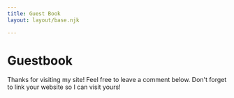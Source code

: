 ```yaml
---
title: Guest Book
layout: layout/base.njk

---
```


<h1>Guestbook</h1>
<p>Thanks for visiting my site! Feel free to leave a comment below. Don't forget to link your website so I can visit yours!</p>

<!---<p>NOTE: This page may take a moment to load. If for some reason it doesn't display you can sign the guestbook at this [<a href="https://starbug.atabook.org/">link]</a></p>

<iframe id="gbook" type="text/html" src="https://starbug.atabook.org/" scrolling="no"></iframe>--->

<div id="c_widget"></div>
<script src="js/comment-widget.js"></script>
